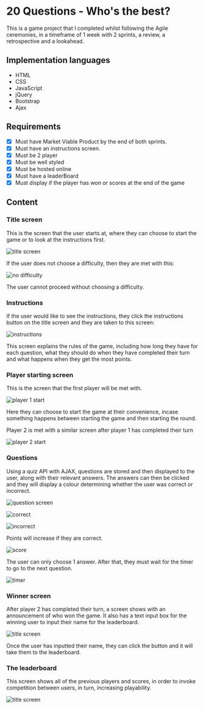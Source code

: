 # 20 Questions - Who's the best?

This is a game project that I completed whilst following the Agile ceremonies, in a timeframe of 1 week with 2 sprints, a review, a retrospective and a lookahead.

## Implementation languages

- HTML
- CSS
- JavaScript
- jQuery
- Bootstrap
- Ajax

## Requirements
- [x] Must have Market Viable Product by the end of both sprints.
- [x] Must have an instructions screen.
- [x] Must be 2 player
- [x] Must be well styled
- [x] Must be hosted online
- [x] Must have a leaderBoard
- [x] Must display if the player has won or scores at the end of the game

## Content

### Title screen

This is the screen that the user starts at, where they can choose to start the game or to look at the instructions first.

![title screen](images/startscreen.png)

If the user does not choose a difficulty, then they are met with this:

![no difficulty](images/nodifficulty.png)

The user cannot proceed without choosing a difficulty.

### Instructions

If the user would like to see the instructions, they click the instructions button on the title screen and they are taken to this screen:

![instructions](images/instructions.png)

This screen explains the rules of the game, including how long they have for each question, what they should do when they have completed their turn and what happens when they get the most points.

### Player starting screen

This is the screen that the first player will be met with.

![player 1 start](images/p1start.png)

Here they can choose to start the game at their convenience, incase something happens between starting the game and then starting the round.

Player 2 is met with a similar screen after player 1 has completed their turn

![player 2 start](images/p2start.png)

### Questions

Using a quiz API with AJAX, questions are stored and then displayed to the user, along with their relevant answers. The answers can then be clicked and they will display a colour determining whether the user was correct or incorrect.

![question screen](images/questionasking.png)

![correct](images/correct.png)

![incorrect](images/incorrect.png)

Points will increase if they are correct.

![score](images/score.png)

The user can only choose 1 answer. After that, they must wait for the timer to go to the next question.

![timer](images/timer.png)

### Winner screen

After player 2 has completed their turn, a screen shows with an announcement of who won the game. It also has a text input box for the winning user to input their name for the leaderboard.

![title screen](images/winnerscreen.png)

Once the user has inputted their name, they can click the button and it will take them to the leaderboard.

### The leaderboard

This screen shows all of the previous players and scores, in order to invoke competition between users, in turn, increasing playability.

![title screen](images/leaderboard.png)
